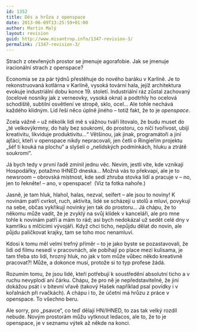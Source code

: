 ```yaml
---
id: 1352
title: Děs a hrůza z openspace
date: 2013-06-09T13:25:59+01:00
author: Martin Malý
layout: revision
guid: http://www.misantrop.info/1347-revision-3/
permalink: /1347-revision-3/
---
```

Strach z otevřených prostor se jmenuje agorafobie. Jak se jmenuje iracionální strach z openspace?

<!--more-->

Economia se za pár týdnů přestěhuje do nového baráku v Karlíně. Je to rekonstruovaná kotlárna v Karlíně, vysoká tovární hala, jejíž architektura evokuje industriální dobu konce 19. století. Industriální ráz zůstal zachovaný (ocelové nosníky jak z verneovky, vysoká okna) a podtrhly ho ocelová schodiště, subtilní osvětlení ve stropě, sklo, ocel&#8230; Ale tohle nechává každého klidným. Lid řeší něco úplně jiného &#8211; totiž fakt, že to je _openspace_.

Zcela vážně &#8211; už několik lidí mě s vážnou tváří litovalo, že budu muset do &#8222;té velkovýkrmny, do haly bez soukromí, do prostoru, co ničí tvořivost, ubíjí kreativitu, likviduje produktivitu&#8230;&#8220; Většinou, jak jinak, programátoři a jiní ajťáci, kteří v openspace nikdy nepracovali, jen četli o Ringieřím projektu &#8222;šéf ti kouká na plochu&#8220; a slyšeli o &#8222;nelidských podmínkách, hluku a ztrátě soukromí&#8220;.

Já bych tedy v první řadě zmínil jednu věc. Nevím, jestli víte, kde vznikají Hospodářky, potažmo IHNED dneska&#8230; Možná vás to překvapí, ale je to newsroom &#8211; obrovská místnost, kde sedí zhruba stovka lidí a pracuje v &#8211; no, jen to řekněte! &#8211; ano, v openspace!  (Viz ta fotka nahoře.)

Jasně, je tam hluk, hlahol, halas, nezval, seifert &#8211; ale jsou to noviny! K novinám patří cvrkot, ruch, aktivita, lidé se scházejí u stolů a mluví, povykují na sebe, občas vykřikují novinky jen tak do prostoru&#8230; Já chápu, že to někomu může vadit, že je zvyklý na svůj klídek v kanceláři, ale pro mne tohle k novinám patří a mám to rád; asi bych nedokázal už sedět celé dny v kamrlíku s mlčícími vývojáři. Když chci ticho, nepůjdu dělat do novin, ale půjdu paličkovat krajky, tam se toho moc nenamluví.

Kdosi k tomu měl velmi trefný příměr &#8211; to je jako byste se pozastavovali, že lidi od filmu nesedí v pracovnách, ale pobíhají po place mezi kulisama, je tam třeba sto lidí, hrozný hluk, no jak v tom může vůbec někdo kreativně pracovat?! Může, a dokonce musí, protože si to typ profese žádá.

Rozumím tomu, že jsou lidé, kteří potřebují k soustředění absolutní ticho a v ruchu nevyplodí ani čárku. Chápu, že pro ně je nepředstavitelné, že jiní dokážou psát i v bitevní vřavě (takový Hašek například psal povídky i v kořalnách při rvačkách). A chápu i to, že účetní má hrůzu z práce v openspace. To všechno beru.

Ale sorry, pro &#8222;psavce&#8220;, co teď dělají HN/IHNED, to zas tak velký rozdíl nebude. Novým prostorám můžu vytknout ledacos, ale to, že to je openspace, je v seznamu výtek až někde na konci.